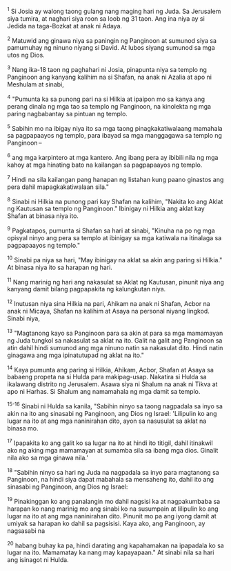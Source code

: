 <sup>1</sup>
Si Josia ay walong taong gulang nang maging hari ng Juda. Sa Jerusalem siya tumira, at naghari siya roon sa loob ng 31 taon. Ang ina niya ay si Jedida na taga-Bozkat at anak ni Adaya. 

<sup>2</sup>
Matuwid ang ginawa niya sa paningin ng Panginoon at sumunod siya sa pamumuhay ng ninuno niyang si David. At lubos siyang sumunod sa mga utos ng Dios.

<sup>3</sup>
Nang ika-18 taon ng paghahari ni Josia, pinapunta niya sa templo ng Panginoon ang kanyang kalihim na si Shafan, na anak ni Azalia at apo ni Meshulam at sinabi, 

<sup>4</sup>
"Pumunta ka sa punong pari na si Hilkia at ipaipon mo sa kanya ang perang dinala ng mga tao sa templo ng Panginoon, na kinolekta ng mga paring nagbabantay sa pintuan ng templo. 

<sup>5</sup>
Sabihin mo na ibigay niya ito sa mga taong pinagkakatiwalaang mamahala sa pagpapaayos ng templo, para ibayad sa mga manggagawa sa templo ng Panginoon – 

<sup>6</sup>
ang mga karpintero at mga kantero. Ang ibang pera ay ibibili nila ng mga kahoy at mga hinating bato na kailangan sa pagpapaayos ng templo. 

<sup>7</sup>
Hindi na sila kailangan pang hanapan ng listahan kung paano ginastos ang pera dahil mapagkakatiwalaan sila." 

<sup>8</sup>
Sinabi ni Hilkia na punong pari kay Shafan na kalihim, "Nakita ko ang Aklat ng Kautusan sa templo ng Panginoon." Ibinigay ni Hilkia ang aklat kay Shafan at binasa niya ito. 

<sup>9</sup>
Pagkatapos, pumunta si Shafan sa hari at sinabi, "Kinuha na po ng mga opisyal ninyo ang pera sa templo at ibinigay sa mga katiwala na itinalaga sa pagpapaayos ng templo." 

<sup>10</sup>
Sinabi pa niya sa hari, "May ibinigay na aklat sa akin ang paring si Hilkia." At binasa niya ito sa harapan ng hari. 

<sup>11</sup>
Nang marinig ng hari ang nakasulat sa Aklat ng Kautusan, pinunit niya ang kanyang damit bilang pagpapakita ng kalungkutan niya. 

<sup>12</sup>
Inutusan niya sina Hilkia na pari, Ahikam na anak ni Shafan, Acbor na anak ni Micaya, Shafan na kalihim at Asaya na personal niyang lingkod. Sinabi niya, 

<sup>13</sup>
"Magtanong kayo sa Panginoon para sa akin at para sa mga mamamayan ng Juda tungkol sa nakasulat sa aklat na ito. Galit na galit ang Panginoon sa atin dahil hindi sumunod ang mga ninuno natin sa nakasulat dito. Hindi natin ginagawa ang mga ipinatutupad ng aklat na ito." 

<sup>14</sup>
Kaya pumunta ang paring si Hilkia, Ahikam, Acbor, Shafan at Asaya sa babaeng propeta na si Hulda para makipag-usap. Nakatira si Hulda sa ikalawang distrito ng Jerusalem. Asawa siya ni Shalum na anak ni Tikva at apo ni Harhas. Si Shalum ang namamahala ng mga damit sa templo.

<sup>15-16</sup>
Sinabi ni Hulda sa kanila, "Sabihin ninyo sa taong nagpadala sa inyo sa akin na ito ang sinasabi ng Panginoon, ang Dios ng Israel: 'Lilipulin ko ang lugar na ito at ang mga naninirahan dito, ayon sa nasusulat sa aklat na binasa mo. 

<sup>17</sup>
Ipapakita ko ang galit ko sa lugar na ito at hindi ito titigil, dahil itinakwil ako ng aking mga mamamayan at sumamba sila sa ibang mga dios. Ginalit nila ako sa mga ginawa nila.' 

<sup>18</sup>
"Sabihin ninyo sa hari ng Juda na nagpadala sa inyo para magtanong sa Panginoon, na hindi siya dapat mabahala sa mensaheng ito, dahil ito ang sinasabi ng Panginoon, ang Dios ng Israel: 

<sup>19</sup>
Pinakinggan ko ang panalangin mo dahil nagsisi ka at nagpakumbaba sa harapan ko nang marinig mo ang sinabi ko na susumpain at lilipulin ko ang lugar na ito at ang mga naninirahan dito. Pinunit mo pa ang iyong damit at umiyak sa harapan ko dahil sa pagsisisi. Kaya ako, ang Panginoon, ay nagsasabi na 

<sup>20</sup>
habang buhay ka pa, hindi darating ang kapahamakan na ipapadala ko sa lugar na ito. Mamamatay ka nang may kapayapaan." At sinabi nila sa hari ang isinagot ni Hulda.